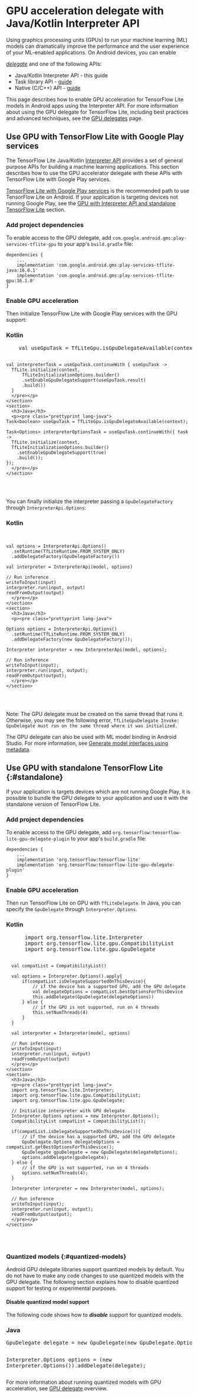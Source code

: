 # GPU acceleration delegate with Java/Kotlin Interpreter API

Using graphics processing units (GPUs) to run your machine learning (ML) models
can dramatically improve the performance and the user experience
of your ML-enabled applications. On Android devices, you can enable

[*delegate*](../../performance/delegates) and one of the following APIs:

- Java/Kotlin Interpreter API - this guide
- Task library API - [guide](./gpu_task)
- Native (C/C++) API - [guide](./gpu_native)

This page describes how to enable GPU acceleration for TensorFlow Lite models in
Android apps using the Interpreter API.
For more information about using the GPU delegate for
TensorFlow Lite, including best practices and advanced techniques, see the
[GPU delegates](../../performance/gpu) page.

## Use GPU with TensorFlow Lite with Google Play services

The TensorFlow Lite Java/Kotlin [Interpreter API](https://tensorflow.org/lite/api_docs/java/org/tensorflow/lite/InterpreterApi)
provides a set of general purpose APIs for building a machine learning
applications. This section describes how to use the GPU accelerator delegate
with these APIs with TensorFlow Lite with Google Play services.

[TensorFlow Lite with Google Play services](../play_services) is the recommended
path to use TensorFlow Lite on Android. If your application is targeting devices
not running Google Play, see the
[GPU with Interpreter API and standalone TensorFlow Lite](#standalone)
section.

### Add project dependencies

To enable access to the GPU delegate, add
`com.google.android.gms:play-services-tflite-gpu` to your app's `build.gradle`
file:

```
dependencies {
    ...
    implementation 'com.google.android.gms:play-services-tflite-java:16.0.1'
    implementation 'com.google.android.gms:play-services-tflite-gpu:16.1.0'
}
```

### Enable GPU acceleration

Then initialize TensorFlow Lite with Google Play services with the GPU support:

<div>
  <devsite-selector>
    <section>
      <h3>Kotlin</h3>
      <p><pre class="prettyprint lang-kotlin">
    val useGpuTask = TfLiteGpu.isGpuDelegateAvailable(context)

    val interpreterTask = useGpuTask.continueWith { useGpuTask ->
      TfLite.initialize(context,
          TfLiteInitializationOptions.builder()
          .setEnableGpuDelegateSupport(useGpuTask.result)
          .build())
      }
      </pre></p>
    </section>
    <section>
      <h3>Java</h3>
      <p><pre class="prettyprint lang-java">
    Task<boolean> useGpuTask = TfLiteGpu.isGpuDelegateAvailable(context);

    Task<Options> interpreterOptionsTask = useGpuTask.continueWith({ task ->
      TfLite.initialize(context,
      TfLiteInitializationOptions.builder()
        .setEnableGpuDelegateSupport(true)
        .build());
    });
      </pre></p>
    </section>
  </devsite-selector>
</div>

You can finally initialize the interpreter passing a `GpuDelegateFactory`
through `InterpreterApi.Options`:

<div>
  <devsite-selector>
    <section>
      <h3>Kotlin</h3>
      <p><pre class="prettyprint lang-kotlin">

    val options = InterpreterApi.Options()
      .setRuntime(TfLiteRuntime.FROM_SYSTEM_ONLY)
      .addDelegateFactory(GpuDelegateFactory())

    val interpreter = InterpreterApi(model, options)

    // Run inference
    writeToInput(input)
    interpreter.run(input, output)
    readFromOutput(output)
      </pre></p>
    </section>
    <section>
      <h3>Java</h3>
      <p><pre class="prettyprint lang-java">

    Options options = InterpreterApi.Options()
      .setRuntime(TfLiteRuntime.FROM_SYSTEM_ONLY)
      .addDelegateFactory(new GpuDelegateFactory());

    Interpreter interpreter = new InterpreterApi(model, options);

    // Run inference
    writeToInput(input);
    interpreter.run(input, output);
    readFromOutput(output);
      </pre></p>
    </section>
  </devsite-selector>
</div>

Note: The GPU delegate must be created on the same thread that runs it.
Otherwise, you may see the following error, `TfLiteGpuDelegate Invoke:
GpuDelegate must run on the same thread where it was initialized.`

The GPU delegate can also be used with ML model binding in Android Studio.
For more information, see
[Generate model interfaces using metadata](../../inference_with_metadata/codegen#acceleration).

## Use GPU with standalone TensorFlow Lite {:#standalone}

If your application is targets devices which are not running Google Play,
it is possible to bundle the GPU delegate to your application and use it
with the standalone version of TensorFlow Lite.

### Add project dependencies

To enable access to the GPU delegate, add
`org.tensorflow:tensorflow-lite-gpu-delegate-plugin` to your app's `build.gradle`
file:

```
dependencies {
    ...
    implementation 'org.tensorflow:tensorflow-lite'
    implementation 'org.tensorflow:tensorflow-lite-gpu-delegate-plugin'
}
```

### Enable GPU acceleration

Then run TensorFlow Lite on GPU with `TfLiteDelegate`. In Java, you can specify
the `GpuDelegate` through `Interpreter.Options`.

<div>
  <devsite-selector>
    <section>
      <h3>Kotlin</h3>
      <p><pre class="prettyprint lang-kotlin">
      import org.tensorflow.lite.Interpreter
      import org.tensorflow.lite.gpu.CompatibilityList
      import org.tensorflow.lite.gpu.GpuDelegate

      val compatList = CompatibilityList()

      val options = Interpreter.Options().apply{
          if(compatList.isDelegateSupportedOnThisDevice){
              // if the device has a supported GPU, add the GPU delegate
              val delegateOptions = compatList.bestOptionsForThisDevice
              this.addDelegate(GpuDelegate(delegateOptions))
          } else {
              // if the GPU is not supported, run on 4 threads
              this.setNumThreads(4)
          }
      }

      val interpreter = Interpreter(model, options)

      // Run inference
      writeToInput(input)
      interpreter.run(input, output)
      readFromOutput(output)
      </pre></p>
    </section>
    <section>
      <h3>Java</h3>
      <p><pre class="prettyprint lang-java">
      import org.tensorflow.lite.Interpreter;
      import org.tensorflow.lite.gpu.CompatibilityList;
      import org.tensorflow.lite.gpu.GpuDelegate;

      // Initialize interpreter with GPU delegate
      Interpreter.Options options = new Interpreter.Options();
      CompatibilityList compatList = CompatibilityList();

      if(compatList.isDelegateSupportedOnThisDevice()){
          // if the device has a supported GPU, add the GPU delegate
          GpuDelegate.Options delegateOptions = compatList.getBestOptionsForThisDevice();
          GpuDelegate gpuDelegate = new GpuDelegate(delegateOptions);
          options.addDelegate(gpuDelegate);
      } else {
          // if the GPU is not supported, run on 4 threads
          options.setNumThreads(4);
      }

      Interpreter interpreter = new Interpreter(model, options);

      // Run inference
      writeToInput(input);
      interpreter.run(input, output);
      readFromOutput(output);
      </pre></p>
    </section>
  </devsite-selector>
</div>

### Quantized models {:#quantized-models}

Android GPU delegate libraries support quantized models by default. You do not
have to make any code changes to use quantized models with the GPU delegate. The
following section explains how to disable quantized support for testing or
experimental purposes.

#### Disable quantized model support

The following code shows how to ***disable*** support for quantized models.

<div>
  <devsite-selector>
    <section>
      <h3>Java</h3>
      <p><pre class="prettyprint lang-java">
GpuDelegate delegate = new GpuDelegate(new GpuDelegate.Options().setQuantizedModelsAllowed(false));

Interpreter.Options options = (new Interpreter.Options()).addDelegate(delegate);
      </pre></p>
    </section>
  </devsite-selector>
</div>

For more information about running quantized models with GPU acceleration,
see [GPU delegate](../../performance/gpu#quantized-models) overview.